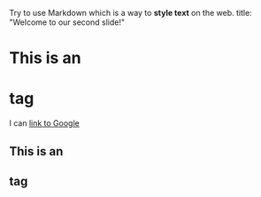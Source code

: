 
Try to use Markdown which is a way to **style text** on the web. 
title: "Welcome to our second slide!"
# This is an <h1> tag
I can [link to Google](http://google.com)
## This is an <h2> tag
